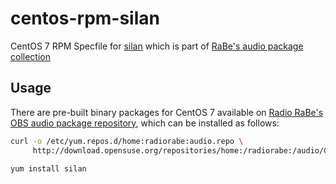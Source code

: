 # centos-rpm-silan
CentOS 7 RPM Specfile for [silan](https://github.com/x42/silan) which is part of [RaBe's audio package collection](https://build.opensuse.org/project/show/home:radiorabe:audio)

## Usage
There are pre-built binary packages for CentOS 7 available on [Radio RaBe's OBS audio package repository](https://build.opensuse.org/project/show/home:radiorabe:audio), which can be installed as follows:

```bash
curl -o /etc/yum.repos.d/home:radiorabe:audio.repo \
     http://download.opensuse.org/repositories/home:/radiorabe:/audio/CentOS_7/home:radiorabe:audio.repo
     
yum install silan
```
